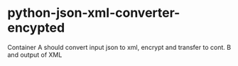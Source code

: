 # python-json-xml-converter-encypted
Container A should convert input json to xml, encrypt and transfer to cont. B and output of XML
